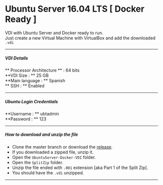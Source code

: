 # Ubuntu Server 16.04 LTS [ **Docker Ready** ]

VDI with Ubuntu Server and Docker ready to run.  
Just create a new Virtual Machine with VirtualBox and add the downloaded `.vdi`

----

##### VDI Details

** Processor Architecture ** : 64 bits    
**VDI Size : **  25 GB  
**Main language : **  Spanish  
** SSH : ** Enabled

----

##### Ubuntu Login Credentials

**Username : ** ubtadmin    
**Password : ** 123  

----

##### How to download and unzip the file

+ Clone the master branch or download the [release](https://github.com/amgxv/UbuntuServer-Docker-VDI/archive/v1.zip).  
+ If you downloaded a zipped file, unzip it.  
+ Open the `UbuntuServer-Docker-VDI` folder.  
+ Open the `SplitZip` folder.  
+ Unzip the file ended with `.001` extension [aka Part 1 of the Split Zip].  
+ You should have the `.vdi` unzipped.

----

